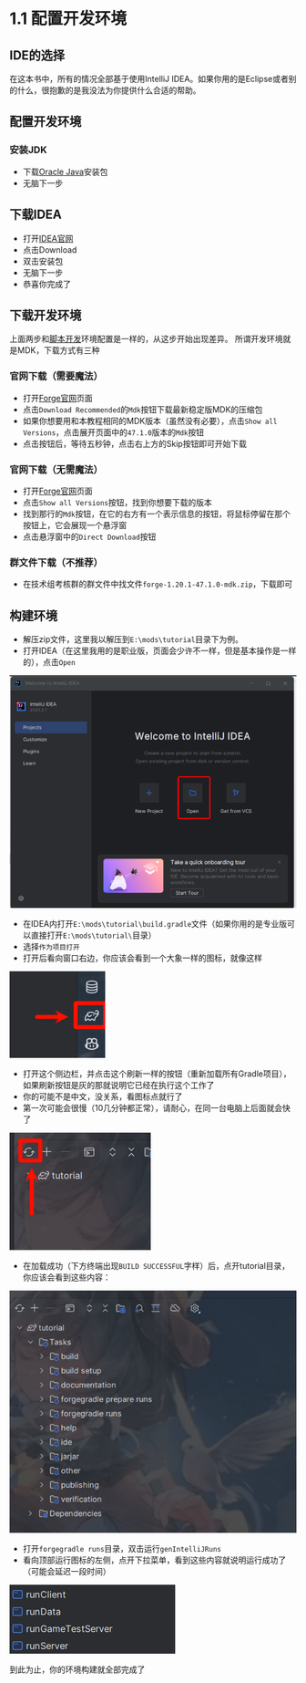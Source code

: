 # 1.1 配置开发环境
## IDE的选择
在这本书中，所有的情况全部基于使用IntelliJ IDEA。如果你用的是Eclipse或者别的什么，很抱歉的是我没法为你提供什么合适的帮助。

## 配置开发环境
### 安装JDK
- 下载[Oracle Java](https://download.oracle.com/java/17/latest/jdk-17_windows-x64_bin.exe)安装包
- 无脑下一步
## 下载IDEA
- 打开[IDEA官网](https://www.jetbrains.com/idea/download/?section=windows)
- 点击Download
- 双击安装包
- 无脑下一步
- 恭喜你完成了

## 下载开发环境
上面两步和[脚本开发](https://minecraftgensoukyo.github.io/Tutorial/build-enviroment/edit-enviroment/)环境配置是一样的，从这步开始出现差异。
所谓开发环境就是MDK，下载方式有三种
### 官网下载（需要魔法）
- 打开[Forge官网](https://files.minecraftforge.net/net/minecraftforge/forge/index_1.20.1.html)页面
- 点击`Download Recommended`的`Mdk`按钮下载最新稳定版MDK的压缩包
- 如果你想要用和本教程相同的MDK版本（虽然没有必要），点击`Show all Versions`，点击展开页面中的`47.1.0`版本的`Mdk`按钮
- 点击按钮后，等待五秒钟，点击右上方的Skip按钮即可开始下载
### 官网下载（无需魔法）
- 打开[Forge官网](https://files.minecraftforge.net/net/minecraftforge/forge/index_1.20.1.html)页面
- 点击`Show all Versions`按钮，找到你想要下载的版本
- 找到那行的`Mdk`按钮，在它的右方有一个表示信息的按钮，将鼠标停留在那个按钮上，它会展现一个悬浮窗
- 点击悬浮窗中的`Direct Download`按钮
### 群文件下载（不推荐）
- 在技术组考核群的群文件中找文件`forge-1.20.1-47.1.0-mdk.zip`，下载即可

## 构建环境
- 解压zip文件，这里我以解压到`E:\mods\tutorial`目录下为例。
- 打开IDEA（在这里我用的是职业版，页面会少许不一样，但是基本操作是一样的），点击`Open`

![IDEA开启界面](images/idea_index.png)

- 在IDEA内打开`E:\mods\tutorial\build.gradle`文件（如果你用的是专业版可以直接打开`E:\mods\tutorial\`目录）
- 选择`作为项目打开`
- 打开后看向窗口右边，你应该会看到一个大象一样的图标，就像这样

![Gradle图标](images/gradle_icon.png)

- 打开这个侧边栏，并点击这个刷新一样的按钮（重新加载所有Gradle项目），如果刷新按钮是灰的那就说明它已经在执行这个工作了
- 你的可能不是中文，没关系，看图标点就行了
- 第一次可能会很慢（10几分钟都正常），请耐心，在同一台电脑上后面就会快了

![Gradle重新加载图标](images/gradle_reload.png)

- 在加载成功（下方终端出现`BUILD SUCCESSFUL`字样）后，点开tutorial目录，你应该会看到这些内容：

![Gradle菜单](images/gradle_task_menu.png)

- 打开`forgegradle runs`目录，双击运行`genIntelliJRuns`
- 看向顶部运行图标的左侧，点开下拉菜单，看到这些内容就说明运行成功了（可能会延迟一段时间）

![运行菜单](images/running_menu.png)

到此为止，你的环境构建就全部完成了